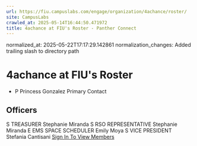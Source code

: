 ```yaml
---
url: https://fiu.campuslabs.com/engage/organization/4achance/roster/
site: CampusLabs
crawled_at: 2025-05-14T16:44:50.471972
title: 4achance at FIU's Roster - Panther Connect
---
```

normalized_at: 2025-05-22T17:17:29.142861
normalization_changes: Added trailing slash to directory path

#  4achance at FIU's Roster 
  * P
Princess Gonzalez
Primary Contact


##  Officers 
S
TREASURER
Stephanie Miranda
S
RSO REPRESENTATIVE
Stephanie Miranda
E
EMS SPACE SCHEDULER
Emily Moya
S
VICE PRESIDENT
Stefania Cantisani
[Sign In To View Members](https://fiu.campuslabs.com/engage/account/login?returnUrl=/engage/organization/4achance/roster)
